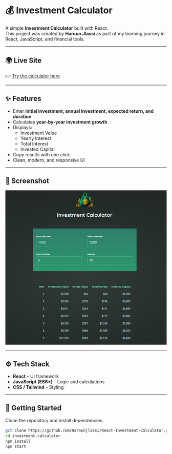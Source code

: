 # 💰 Investment Calculator

A simple **Investment Calculator** built with React.  
This project was created by **Haroun Jlassi** as part of my learning journey in React, JavaScript, and financial tools.

---

## 🌍 Live Site  
👉 [Try the calculator here](https://investment-calculator-haroun.vercel.app)

---

## ✨ Features
- Enter **initial investment, annual investment, expected return, and duration**
- Calculates **year-by-year investment growth**
- Displays:
  - Investment Value  
  - Yearly Interest  
  - Total Interest  
  - Invested Capital  
- Copy results with one click
- Clean, modern, and responsive UI

---

## 📸 Screenshot  

![Investment Calculator Screenshot](public/screenshot.png)

---

## ⚙️ Tech Stack
- **React** – UI framework  
- **JavaScript (ES6+)** – Logic and calculations  
- **CSS / Tailwind** – Styling  

---

## 🚀 Getting Started

Clone the repository and install dependencies:

```bash
git clone https://github.com/Harounjlassi/React-Investment-Calculator.git
cd investment-calculator
npm install
npm start
